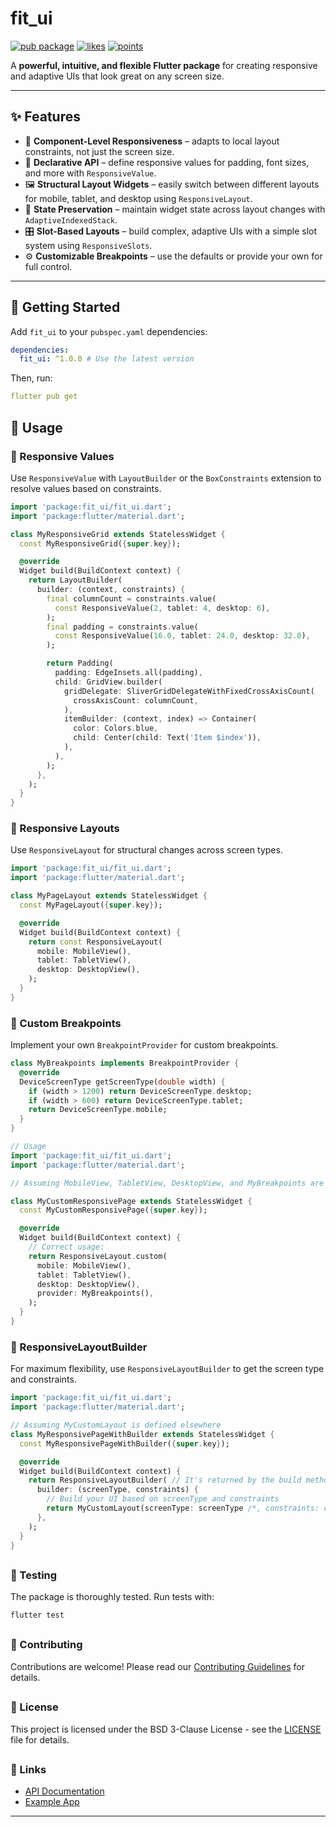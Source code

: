 # fit_ui

[![pub package](https://img.shields.io/pub/v/fit_ui.svg)](https://pub.dev/packages/fit_ui)
[![likes](https://img.shields.io/pub/likes/fit_ui)](https://pub.dev/packages/fit_ui/score)
[![points](https://img.shields.io/pub/points/fit_ui)](https://pub.dev/packages/fit_ui/score)

A **powerful, intuitive, and flexible Flutter package** for creating responsive and adaptive UIs that look great on any screen size.

---

## ✨ Features

- 📏 **Component-Level Responsiveness** – adapts to local layout constraints, not just the screen size.
- 🧩 **Declarative API** – define responsive values for padding, font sizes, and more with `ResponsiveValue`.
- 🖼 **Structural Layout Widgets** – easily switch between different layouts for mobile, tablet, and desktop using `ResponsiveLayout`.
- 🔄 **State Preservation** – maintain widget state across layout changes with `AdaptiveIndexedStack`.
- 🎛 **Slot-Based Layouts** – build complex, adaptive UIs with a simple slot system using `ResponsiveSlots`.
- ⚙️ **Customizable Breakpoints** – use the defaults or provide your own for full control.

---

## 🚀 Getting Started

Add `fit_ui` to your `pubspec.yaml` dependencies:

```yaml
dependencies:
  fit_ui: ^1.0.0 # Use the latest version
```
Then, run:
```yaml
flutter pub get
```

## 📖 Usage

### 🔹 Responsive Values
Use `ResponsiveValue` with `LayoutBuilder` or the `BoxConstraints` extension to resolve values based on constraints.

```dart
import 'package:fit_ui/fit_ui.dart';
import 'package:flutter/material.dart';

class MyResponsiveGrid extends StatelessWidget {
  const MyResponsiveGrid({super.key});

  @override
  Widget build(BuildContext context) {
    return LayoutBuilder(
      builder: (context, constraints) {
        final columnCount = constraints.value(
          const ResponsiveValue(2, tablet: 4, desktop: 6),
        );
        final padding = constraints.value(
          const ResponsiveValue(16.0, tablet: 24.0, desktop: 32.0),
        );

        return Padding(
          padding: EdgeInsets.all(padding),
          child: GridView.builder(
            gridDelegate: SliverGridDelegateWithFixedCrossAxisCount(
              crossAxisCount: columnCount,
            ),
            itemBuilder: (context, index) => Container(
              color: Colors.blue,
              child: Center(child: Text('Item $index')),
            ),
          ),
        );
      },
    );
  }
}

```

### 🔹 Responsive Layouts
Use `ResponsiveLayout` for structural changes across screen types.

```dart
import 'package:fit_ui/fit_ui.dart';
import 'package:flutter/material.dart';

class MyPageLayout extends StatelessWidget {
  const MyPageLayout({super.key});

  @override
  Widget build(BuildContext context) {
    return const ResponsiveLayout(
      mobile: MobileView(),
      tablet: TabletView(),
      desktop: DesktopView(),
    );
  }
}

```

### 🔹 Custom Breakpoints
Implement your own `BreakpointProvider` for custom breakpoints.

```dart
class MyBreakpoints implements BreakpointProvider {
  @override
  DeviceScreenType getScreenType(double width) {
    if (width > 1200) return DeviceScreenType.desktop;
    if (width > 600) return DeviceScreenType.tablet;
    return DeviceScreenType.mobile;
  }
}

// Usage
import 'package:fit_ui/fit_ui.dart';
import 'package:flutter/material.dart';

// Assuming MobileView, TabletView, DesktopView, and MyBreakpoints are defined elsewhere

class MyCustomResponsivePage extends StatelessWidget {
  const MyCustomResponsivePage({super.key});

  @override
  Widget build(BuildContext context) {
    // Correct usage:
    return ResponsiveLayout.custom(
      mobile: MobileView(),
      tablet: TabletView(),
      desktop: DesktopView(),
      provider: MyBreakpoints(),
    );
  }
}

```

### 🔹 ResponsiveLayoutBuilder
For maximum flexibility, use `ResponsiveLayoutBuilder` to get the screen type and constraints.

```dart
import 'package:fit_ui/fit_ui.dart';
import 'package:flutter/material.dart';

// Assuming MyCustomLayout is defined elsewhere
class MyResponsivePageWithBuilder extends StatelessWidget {
  const MyResponsivePageWithBuilder({super.key});

  @override
  Widget build(BuildContext context) {
    return ResponsiveLayoutBuilder( // It's returned by the build method
      builder: (screenType, constraints) {
        // Build your UI based on screenType and constraints
        return MyCustomLayout(screenType: screenType /*, constraints: constraints */); // You might want to pass constraints too
      },
    );
  }
}


```

## 

### 🧪 Testing
The package is thoroughly tested. Run tests with:

```bash
flutter test
```

##

### 🤝 Contributing
Contributions are welcome! Please read our [Contributing Guidelines](CONTRIBUTING.md) for details.

##

### 📜 License
This project is licensed under the BSD 3-Clause License - see the [LICENSE](LICENSE) file for details.

##

### 🔗 Links
- [API Documentation](https://pub.dev/documentation/fit_ui/latest/)
- [Example App](https://github.com/mehrdadmoradi001/fit_ui/tree/main/example)


---